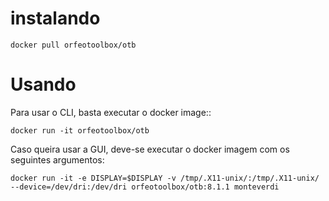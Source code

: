 # instalando
```
docker pull orfeotoolbox/otb
```
# Usando

Para usar o CLI, basta executar o docker image::

`docker run -it orfeotoolbox/otb`

Caso queira usar a GUI, deve-se executar o docker imagem com os seguintes argumentos:

`docker run -it -e DISPLAY=$DISPLAY -v /tmp/.X11-unix/:/tmp/.X11-unix/ --device=/dev/dri:/dev/dri orfeotoolbox/otb:8.1.1 monteverdi`
